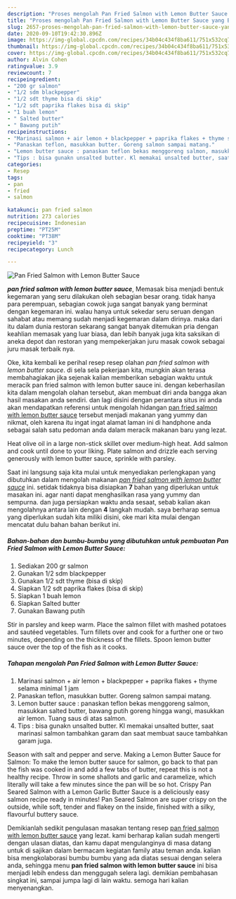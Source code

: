 ```yaml
---
description: "Proses mengolah Pan Fried Salmon with Lemon Butter Sauce yang Bikin Ngiler"
title: "Proses mengolah Pan Fried Salmon with Lemon Butter Sauce yang Bikin Ngiler"
slug: 2657-proses-mengolah-pan-fried-salmon-with-lemon-butter-sauce-yang-bikin-ngiler
date: 2020-09-10T19:42:30.896Z
image: https://img-global.cpcdn.com/recipes/34b04c434f8ba611/751x532cq70/pan-fried-salmon-with-lemon-butter-sauce-foto-resep-utama.jpg
thumbnail: https://img-global.cpcdn.com/recipes/34b04c434f8ba611/751x532cq70/pan-fried-salmon-with-lemon-butter-sauce-foto-resep-utama.jpg
cover: https://img-global.cpcdn.com/recipes/34b04c434f8ba611/751x532cq70/pan-fried-salmon-with-lemon-butter-sauce-foto-resep-utama.jpg
author: Alvin Cohen
ratingvalue: 3.9
reviewcount: 7
recipeingredient:
- "200 gr salmon"
- "1/2 sdm blackpepper"
- "1/2 sdt thyme bisa di skip"
- "1/2 sdt paprika flakes bisa di skip"
- "1 buah lemon"
- " Salted butter"
- " Bawang putih"
recipeinstructions:
- "Marinasi salmon + air lemon + blackpepper + paprika flakes + thyme selama minimal 1 jam"
- "Panaskan teflon, masukkan butter. Goreng salmon sampai matang."
- "Lemon butter sauce : panaskan teflon bekas menggoreng salmon, masukkan salted butter, bawang putih goreng hingga wangi, masukkan air lemon. Tuang saus di atas salmon."
- "Tips : bisa gunakn unsalted butter. Kl memakai unsalted butter, saat marinasi salmon tambahkan garam dan saat membuat sauce tambahkan garam juga."
categories:
- Resep
tags:
- pan
- fried
- salmon

katakunci: pan fried salmon 
nutrition: 273 calories
recipecuisine: Indonesian
preptime: "PT25M"
cooktime: "PT38M"
recipeyield: "3"
recipecategory: Lunch

---
```



![Pan Fried Salmon with Lemon Butter Sauce](https://img-global.cpcdn.com/recipes/34b04c434f8ba611/751x532cq70/pan-fried-salmon-with-lemon-butter-sauce-foto-resep-utama.jpg)

<b><i>pan fried salmon with lemon butter sauce</i></b>, Memasak bisa menjadi bentuk kegemaran yang seru dilakukan oleh sebagian besar orang. tidak hanya para perempuan, sebagian cowok juga sangat banyak yang berminat dengan kegemaran ini. walau hanya untuk sekedar seru seruan dengan sahabat atau memang sudah menjadi kegemaran dalam dirinya. maka dari itu dalam dunia restoran sekarang sangat banyak ditemukan pria dengan keahlian memasak yang luar biasa, dan lebih banyak juga kita saksikan di aneka depot dan restoran yang mempekerjakan juru masak cowok sebagai juru masak terbaik nya.

Oke, kita kembali ke perihal resep resep olahan <i>pan fried salmon with lemon butter sauce</i>. di sela sela pekerjaan kita, mungkin akan terasa membahagiakan jika sejenak kalian memberikan sebagian waktu untuk meracik pan fried salmon with lemon butter sauce ini. dengan keberhasilan kita dalam mengolah olahan tersebut, akan membuat diri anda bangga akan hasil masakan anda sendiri. dan lagi disini dengan perantara situs ini anda akan mendapatkan referensi untuk mengolah hidangan <u>pan fried salmon with lemon butter sauce</u> tersebut menjadi makanan yang yummy dan nikmat, oleh karena itu ingat ingat alamat laman ini di handphone anda sebagai salah satu pedoman anda dalam meracik makanan baru yang lezat.

Heat olive oil in a large non-stick skillet over medium-high heat. Add salmon and cook until done to your liking. Plate salmon and drizzle each serving generously with lemon butter sauce, sprinkle with parsley.


Saat ini langsung saja kita mulai untuk menyediakan perlengkapan yang dibutuhkan dalam mengolah makanan <u><i>pan fried salmon with lemon butter sauce</i></u> ini. setidak tidaknya bisa disiapkan <b>7</b> bahan yang diperlukan untuk masakan ini. agar nanti dapat menghasilkan rasa yang yummy dan sempurna. dan juga persiapkan waktu anda sesaat, sebab kalian akan mengolahnya antara lain dengan <b>4</b> langkah mudah. saya berharap semua yang diperlukan sudah kita miliki disini, oke mari kita mulai dengan mencatat dulu bahan bahan berikut ini.

<!--inarticleads1-->

##### Bahan-bahan dan bumbu-bumbu yang dibutuhkan untuk pembuatan Pan Fried Salmon with Lemon Butter Sauce:

1. Sediakan 200 gr salmon
1. Gunakan 1/2 sdm blackpepper
1. Gunakan 1/2 sdt thyme (bisa di skip)
1. Siapkan 1/2 sdt paprika flakes (bisa di skip)
1. Siapkan 1 buah lemon
1. Siapkan  Salted butter
1. Gunakan  Bawang putih


Stir in parsley and keep warm. Place the salmon fillet with mashed potatoes and sautéed vegetables. Turn fillets over and cook for a further one or two minutes, depending on the thickness of the fillets. Spoon lemon butter sauce over the top of the fish as it cooks. 

<!--inarticleads2-->

##### Tahapan mengolah Pan Fried Salmon with Lemon Butter Sauce:

1. Marinasi salmon + air lemon + blackpepper + paprika flakes + thyme selama minimal 1 jam
1. Panaskan teflon, masukkan butter. Goreng salmon sampai matang.
1. Lemon butter sauce : panaskan teflon bekas menggoreng salmon, masukkan salted butter, bawang putih goreng hingga wangi, masukkan air lemon. Tuang saus di atas salmon.
1. Tips : bisa gunakn unsalted butter. Kl memakai unsalted butter, saat marinasi salmon tambahkan garam dan saat membuat sauce tambahkan garam juga.


Season with salt and pepper and serve. Making a Lemon Butter Sauce for Salmon: To make the lemon butter sauce for salmon, go back to that pan the fish was cooked in and add a few tabs of butter, repeat this is not a healthy recipe. Throw in some shallots and garlic and caramelize, which literally will take a few minutes since the pan will be so hot. Crispy Pan Seared Salmon with a Lemon Garlic Butter Sauce is a deliciously easy salmon recipe ready in minutes! Pan Seared Salmon are super crispy on the outside, while soft, tender and flakey on the inside, finished with a silky, flavourful buttery sauce. 

Demikianlah sedikit pengulasan masakan tentang resep <u>pan fried salmon with lemon butter sauce</u> yang lezat. kami berharap kalian sudah mengerti dengan ulasan diatas, dan kamu dapat mengulanginya di masa datang untuk di sajikan dalam bermacam kegiatan family atau teman anda. kalian bisa mengkolaborasi bumbu bumbu yang ada diatas sesuai dengan selera anda, sehingga menu <b>pan fried salmon with lemon butter sauce</b> ini bisa menjadi lebih endess dan menggugah selera lagi. demikian pembahasan singkat ini, sampai jumpa lagi di lain waktu. semoga hari kalian menyenangkan.
